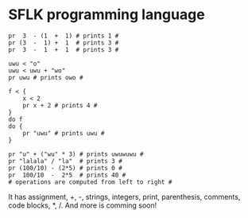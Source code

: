 
# SFLK programming language

```sflk
pr  3  - (1  +  1) # prints 1 #
pr (3  -  1) +  1  # prints 3 #
pr  3  -  1  +  1  # prints 3 #
```

```sflk
uwu < "o"
uwu < uwu + "wo"
pr uwu # prints owo #
```

```sflk
f < {
    x < 2
    pr x + 2 # prints 4 #
}
do f
do {
    pr "uwu" # prints uwu #
}
```

```sflk
pr "u" + ("wu" * 3) # prints uwuwuwu #
pr "lalala" / "la"  # prints 3 #
pr (100/10) - (2*5) # prints 0 #
pr  100/10  -  2*5  # prints 40 #
# operations are computed from left to right #
```

It has
assignment, +, -, strings, integers, print, parenthesis, comments,
code blocks, *, /.
And more is comming soon!
